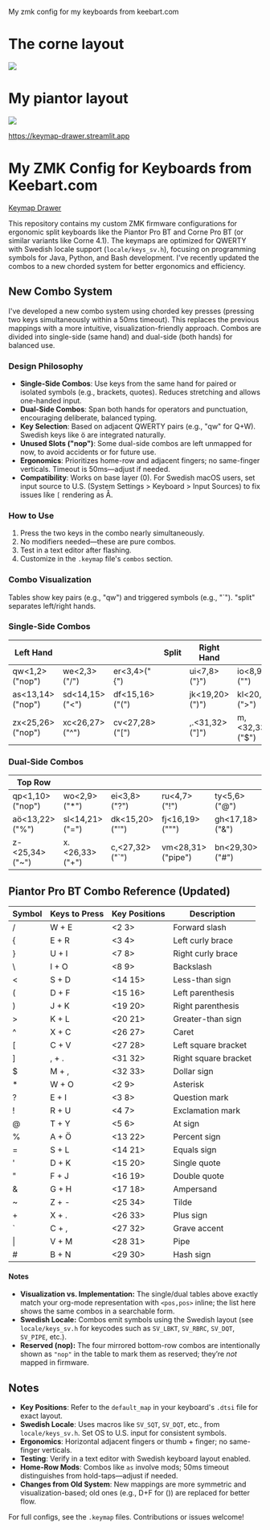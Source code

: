 My zmk config for my keyboards from keebart.com



# The corne layout
![](my_keymap.png)


# My piantor layout
![](piantor.svg)

https://keymap-drawer.streamlit.app

# My ZMK Config for Keyboards from Keebart.com

[Keymap Drawer](https://keymap-drawer.streamlit.app)

This repository contains my custom ZMK firmware configurations for ergonomic split keyboards like the Piantor Pro BT and Corne Pro BT (or similar variants like Corne 4.1). The keymaps are optimized for QWERTY with Swedish locale support (`locale/keys_sv.h`), focusing on programming symbols for Java, Python, and Bash development. I've recently updated the combos to a new chorded system for better ergonomics and efficiency.

## New Combo System

I've developed a new combo system using chorded key presses (pressing two keys simultaneously within a 50ms timeout). This replaces the previous mappings with a more intuitive, visualization-friendly approach. Combos are divided into single-side (same hand) and dual-side (both hands) for balanced use.

### Design Philosophy
- **Single-Side Combos**: Use keys from the same hand for paired or isolated symbols (e.g., brackets, quotes). Reduces stretching and allows one-handed input.
- **Dual-Side Combos**: Span both hands for operators and punctuation, encouraging deliberate, balanced typing.
- **Key Selection**: Based on adjacent QWERTY pairs (e.g., "qw" for Q+W). Swedish keys like ö are integrated naturally.
- **Unused Slots ("nop")**: Some dual-side combos are left unmapped for now, to avoid accidents or for future use.
- **Ergonomics**: Prioritizes home-row and adjacent fingers; no same-finger verticals. Timeout is 50ms—adjust if needed.
- **Compatibility**: Works on base layer (0). For Swedish macOS users, set input source to U.S. (System Settings > Keyboard > Input Sources) to fix issues like `[` rendering as Å.

### How to Use
1. Press the two keys in the combo nearly simultaneously.
2. No modifiers needed—these are pure combos.
3. Test in a text editor after flashing.
4. Customize in the `.keymap` file's `combos` section.

### Combo Visualization
Tables show key pairs (e.g., "qw") and triggered symbols (e.g., "`"). "split" separates left/right hands.

### Single-Side Combos
| Left Hand        |                |                | Split | Right Hand     |                |                  |
|------------------|----------------|----------------|-------|----------------|----------------|------------------|
| qw<1,2>("nop")   | we<2,3>("/")   | er<3,4>("{")   |       | ui<7,8>("}")   | io<8,9>("\")   | op<9,10>("nop")  |
| as<13,14>("nop") | sd<14,15>("<") | df<15,16>("(") |       | jk<19,20>(")") | kl<20,21>(">") | lö<21,22>("nop") |
| zx<25,26>("nop") | xc<26,27>("^") | cv<27,28>("[") |       | ,.<31,32>("]") | m,<32,33>("$") | .-<33,34>("nop") |

### Dual-Side Combos
| Top Row          |                |                |                   |                |
|------------------|----------------|----------------|-------------------|----------------|
| qp<1,10>("nop")  | wo<2,9>("*")   | ei<3,8>("?")   | ru<4,7>("!")      | ty<5,6>("@")   |
| aö<13,22>("%")   | sl<14,21>("=") | dk<15,20>("'") | fj<16,19>("\"")   | gh<17,18>("&") |
| z-<25,34>("~")   | x.<26,33>("+") | c,<27,32>("`") | vm<28,31>("pipe") | bn<29,30>("#") |



## Piantor Pro BT Combo Reference (Updated)

| Symbol | Keys to Press | Key Positions | Description |
|--------|---------------|---------------|-------------|
| /     | W + E          | <2 3>         | Forward slash |
| {     | E + R          | <3 4>         | Left curly brace |
| }     | U + I          | <7 8>         | Right curly brace |
| \\    | I + O          | <8 9>         | Backslash |
| <     | S + D          | <14 15>       | Less-than sign |
| (     | D + F          | <15 16>       | Left parenthesis |
| )     | J + K          | <19 20>       | Right parenthesis |
| >     | K + L          | <20 21>       | Greater-than sign |
| ^     | X + C          | <26 27>       | Caret |
| [     | C + V          | <27 28>       | Left square bracket |
| ]     | , + .          | <31 32>       | Right square bracket |
| $     | M + ,          | <32 33>       | Dollar sign |
| *     | W + O          | <2 9>         | Asterisk |
| ?     | E + I          | <3 8>         | Question mark |
| !     | R + U          | <4 7>         | Exclamation mark |
| @     | T + Y          | <5 6>         | At sign |
| %     | A + Ö          | <13 22>       | Percent sign |
| =     | S + L          | <14 21>       | Equals sign |
| '     | D + K          | <15 20>       | Single quote |
| "     | F + J          | <16 19>       | Double quote |
| &     | G + H          | <17 18>       | Ampersand |
| ~     | Z + -          | <25 34>       | Tilde |
| +     | X + .          | <26 33>       | Plus sign |
| `     | C + ,          | <27 32>       | Grave accent |
| \|    | V + M          | <28 31>       | Pipe |
| #     | B + N          | <29 30>       | Hash sign |

#### Notes
- **Visualization vs. Implementation:** The single/dual tables above exactly match your org-mode representation with `<pos,pos>` inline; the list here shows the same combos in a searchable form.
- **Swedish Locale:** Combos emit symbols using the Swedish layout (see `locale/keys_sv.h` for keycodes such as `SV_LBKT`, `SV_RBRC`, `SV_DQT`, `SV_PIPE`, etc.).
- **Reserved (nop):** The four mirrored bottom-row combos are intentionally shown as `"nop"` in the table to mark them as reserved; they’re *not* mapped in firmware.

## Notes
- **Key Positions**: Refer to the `default_map` in your keyboard's `.dtsi` file for exact layout.
- **Swedish Locale**: Uses macros like `SV_SQT`, `SV_DQT`, etc., from `locale/keys_sv.h`. Set OS to U.S. input for consistent symbols.
- **Ergonomics**: Horizontal adjacent fingers or thumb + finger; no same-finger verticals.
- **Testing**: Verify in a text editor with Swedish keyboard layout enabled.
- **Home-Row Mods**: Combos like `as` involve mods; 50ms timeout distinguishes from hold-taps—adjust if needed.
- **Changes from Old System**: New mappings are more symmetric and visualization-based; old ones (e.g., D+F for ()) are replaced for better flow.

For full configs, see the `.keymap` files. Contributions or issues welcome!

